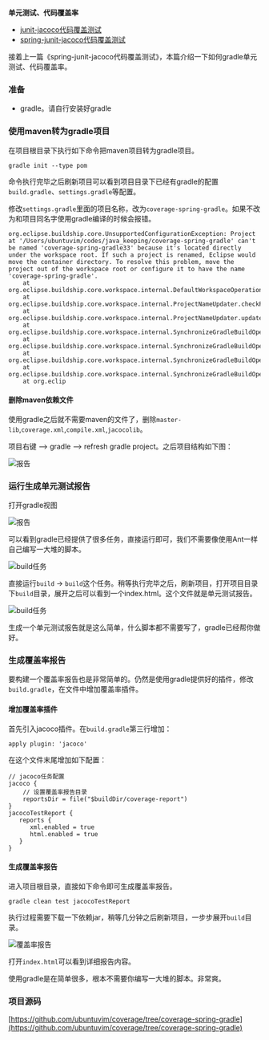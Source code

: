**单元测试、代码覆盖率**

- [junit-jacoco代码覆盖测试](http://xcoding.tech/2018/12/06/junit-jacoco/junit-jacoco%E4%BB%A3%E7%A0%81%E8%A6%86%E7%9B%96%E6%B5%8B%E8%AF%95/)
- [spring-junit-jacoco代码覆盖测试](http://xcoding.tech/2018/12/09/junit-jacoco/spring-junit-jacoco%E4%BB%A3%E7%A0%81%E8%A6%86%E7%9B%96%E6%B5%8B%E8%AF%95/)


接着上一篇《spring-junit-jacoco代码覆盖测试》，本篇介绍一下如何gradle单元测试、代码覆盖率。

### 准备

* gradle。请自行安装好gradle

### 使用maven转为gradle项目

在项目根目录下执行如下命令把maven项目转为gradle项目。

```shell
gradle init --type pom
```

命令执行完毕之后刷新项目可以看到项目目录下已经有gradle的配置`build.gradle`、`settings.gradle`等配置。

修改`settings.gradle`里面的项目名称，改为`coverage-spring-gradle`。如果不改为和项目同名字使用gradle编译的时候会报错。

```
org.eclipse.buildship.core.UnsupportedConfigurationException: Project at '/Users/ubuntuvim/codes/java_keeping/coverage-spring-gradle' can't be named 'coverage-spring-gradle33' because it's located directly under the workspace root. If such a project is renamed, Eclipse would move the container directory. To resolve this problem, move the project out of the workspace root or configure it to have the name 'coverage-spring-gradle'.
	at org.eclipse.buildship.core.workspace.internal.DefaultWorkspaceOperations.validateProjectName(DefaultWorkspaceOperations.java:183)
	at org.eclipse.buildship.core.workspace.internal.ProjectNameUpdater.checkProjectName(ProjectNameUpdater.java:107)
	at org.eclipse.buildship.core.workspace.internal.ProjectNameUpdater.updateProjectName(ProjectNameUpdater.java:44)
	at org.eclipse.buildship.core.workspace.internal.SynchronizeGradleBuildOperation.synchronizeOpenWorkspaceProject(SynchronizeGradleBuildOperation.java:208)
	at org.eclipse.buildship.core.workspace.internal.SynchronizeGradleBuildOperation.synchronizeWorkspaceProject(SynchronizeGradleBuildOperation.java:186)
	at org.eclipse.buildship.core.workspace.internal.SynchronizeGradleBuildOperation.synchronizeGradleProjectWithWorkspaceProject(SynchronizeGradleBuildOperation.java:176)
	at org.eclipse.buildship.core.workspace.internal.SynchronizeGradleBuildOperation.access$000(SynchronizeGradleBuildOperation.java:99)
	at org.eclip
```

#### 删除maven依赖文件

使用gradle之后就不需要maven的文件了，删除`master-lib`,`coverage.xml`,`compile.xml`,`jacocolib`。


项目右键 --> gradle --> refresh gradle project。之后项目结构如下图：

![报告](/image/blog-image/java/junit-coverage/9.png)

### 运行生成单元测试报告

打开gradle视图

![报告](/image/blog-image/java/junit-coverage/10.png)

可以看到gradle已经提供了很多任务，直接运行即可，我们不需要像使用Ant一样自己编写一大堆的脚本。

![build任务](/image/blog-image/java/junit-coverage/11.png)

直接运行`build` -> `build`这个任务。稍等执行完毕之后，刷新项目，打开项目目录下`build`目录，展开之后可以看到一个index.html。这个文件就是单元测试报告。

![build任务](/image/blog-image/java/junit-coverage/12.png)

生成一个单元测试报告就是这么简单，什么脚本都不需要写了，gradle已经帮你做好。

### 生成覆盖率报告

要构建一个覆盖率报告也是非常简单的。仍然是使用gradle提供好的插件，修改`build.gradle`，在文件中增加覆盖率插件。

#### 增加覆盖率插件

首先引入jacoco插件。在`build.gradle`第三行增加：

```
apply plugin: 'jacoco'
```

在这个文件末尾增加如下配置：

```
// jacoco任务配置
jacoco {
	// 设置覆盖率报告目录
	reportsDir = file("$buildDir/coverage-report")
}
jacocoTestReport {
   reports {
      xml.enabled = true
      html.enabled = true
   }
}
```

#### 生成覆盖率报告

进入项目根目录，直接如下命令即可生成覆盖率报告。

```shell
gradle clean test jacocoTestReport
```

执行过程需要下载一下依赖jar，稍等几分钟之后刷新项目，一步步展开`build`目录。

![覆盖率报告](/image/blog-image/java/junit-coverage/13.png)

打开`index.html`可以看到详细报告内容。

使用gradle是在简单很多，根本不需要你编写一大堆的脚本。非常爽。

### 项目源码

[https://github.com/ubuntuvim/coverage/tree/coverage-spring-gradle](https://github.com/ubuntuvim/coverage/tree/coverage-spring-gradle)
